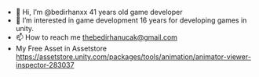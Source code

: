- 👋 Hi, I’m @bedirhanxx 41 years old game developer
- 👀 I’m interested in game development 16 years for developing games in unity.
- 📫 How to reach me thebedirhanucak@gmail.com
- My Free Asset in Assetstore https://assetstore.unity.com/packages/tools/animation/animator-viewer-inspector-283037
